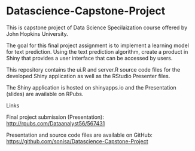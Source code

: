 # Datascience-Capstone-Project

This is capstone project of Data Science Specilaization course offered by John Hopkins University.

The goal for this final project assignment is to implement a learning model for text prediction. Using the text prediction algorithm, create a product in Shiny that provides a user interface that can be accessed by users.

This repository contains the ui.R and server.R source code files for the developed Shiny application as well as the RStudio Presenter files.

The Shiny application is hosted on shinyapps.io and the Presentation (slides) are available on RPubs.

Links

Final project submission (Presentation): http://rpubs.com/Dataanalyst56/567431

Presentation and source code files are available on GitHub: https://github.com/sonisa/Datascience-Capstone-Project
